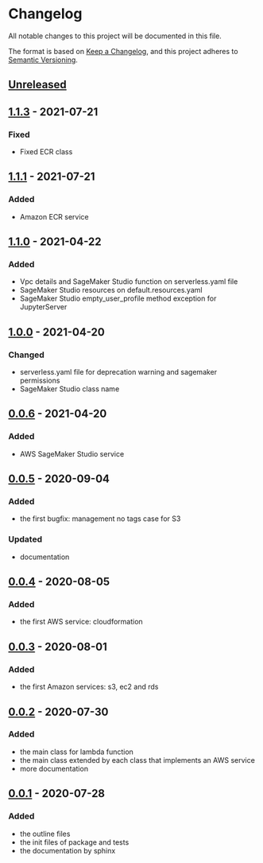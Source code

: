 # Changelog

All notable changes to this project will be documented in this file.

The format is based on [Keep a Changelog](https://keepachangelog.com/en/1.0.0/),
and this project adheres to [Semantic Versioning](https://semver.org/spec/v2.0.0.html).

## [Unreleased]

## [1.1.3] - 2021-07-21

### Fixed
- Fixed ECR class

## [1.1.1] - 2021-07-21

### Added
- Amazon ECR service

## [1.1.0] - 2021-04-22

### Added
- Vpc details and SageMaker Studio function on serverless.yaml file
- SageMaker Studio resources on default.resources.yaml
- SageMaker Studio empty_user_profile method exception for JupyterServer

## [1.0.0] - 2021-04-20

### Changed
- serverless.yaml file for deprecation warning and sagemaker permissions
- SageMaker Studio class name

## [0.0.6] - 2021-04-20

### Added
- AWS SageMaker Studio service

## [0.0.5] - 2020-09-04

### Added
- the first bugfix: management no tags case for S3

### Updated
- documentation

## [0.0.4] - 2020-08-05

### Added
- the first AWS service: cloudformation

## [0.0.3] - 2020-08-01

### Added
- the first Amazon services: s3, ec2 and rds

## [0.0.2] - 2020-07-30

### Added
- the main class for lambda function
- the main class extended by each class that implements an AWS service
- more documentation

## [0.0.1] - 2020-07-28

### Added
- the outline files
- the init files of package and tests
- the documentation by sphinx

[Unreleased]: https://github.com/bilardi/aws-saving/compare/v1.1.3...HEAD
[1.1.3]: https://github.com/bilardi/aws-saving/releases/tag/v1.1.1...v1.1.3
[1.1.1]: https://github.com/bilardi/aws-saving/releases/tag/v1.1.0...v1.1.1
[1.1.0]: https://github.com/bilardi/aws-saving/releases/tag/v1.0.0...v1.1.0
[1.0.0]: https://github.com/bilardi/aws-saving/releases/tag/v0.0.6...v1.0.0
[0.0.6]: https://github.com/bilardi/aws-saving/releases/tag/v0.0.5...v0.0.6
[0.0.5]: https://github.com/bilardi/aws-saving/releases/tag/v0.0.4...v0.0.5
[0.0.4]: https://github.com/bilardi/aws-saving/releases/tag/v0.0.3...v0.0.4
[0.0.3]: https://github.com/bilardi/aws-saving/releases/tag/v0.0.2...v0.0.3
[0.0.2]: https://github.com/bilardi/aws-saving/releases/tag/v0.0.1...v0.0.2
[0.0.1]: https://github.com/bilardi/aws-saving/releases/tag/v0.0.1
